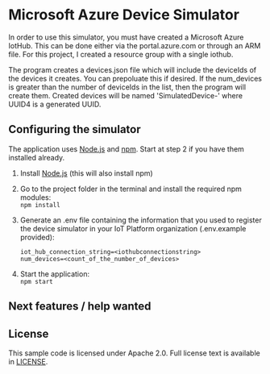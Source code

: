# Microsoft Azure Device Simulator

In order to use this simulator, you must have created a Microsoft Azure IotHub.  This can be done either via the portal.azure.com or through an ARM file.  For this project,
I created a resource group with a single iothub.

The program creates a devices.json file which will include the deviceIds of the devices it creates.  You can prepoluate this if desired.  If the num_devices is greater than the number of deviceIds in the list, then the program will create them.  Created devices will be named 'SimulatedDevice-<UUID4>' where UUID4 is a generated UUID.


## Configuring the simulator

The application uses [Node.js](http://nodejs.org/) and [npm](https://www.npmjs.com/). Start at step 2 if you have them installed already.

1. Install [Node.js](http://nodejs.org/) (this will also install npm)

2. Go to the project folder in the terminal and install the required npm modules:  
    `npm install`

3. Generate an .env file containing the information that you used to register the device simulator in your IoT Platform organization (.env.example provided):
    ```
    iot_hub_connection_string=<iothubconnectionstring>
    num_devices=<count_of_the_number_of_devices>
    ```

4. Start the application:  
    `npm start`

## Next features / help wanted

## License

This sample code is licensed under Apache 2.0. Full license text is available in [LICENSE](LICENSE).
